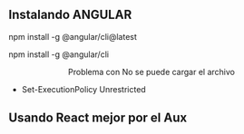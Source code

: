 ## Instalando ANGULAR

npm install -g @angular/cli@latest

npm install -g @angular/cli

<p align="center"> Problema con No se puede cargar el archivo </p>
 
- Set-ExecutionPolicy Unrestricted

## Usando React mejor por el Aux

